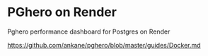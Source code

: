 # PGhero on Render

Pghero performance dashboard for Postgres on Render


https://github.com/ankane/pghero/blob/master/guides/Docker.md
